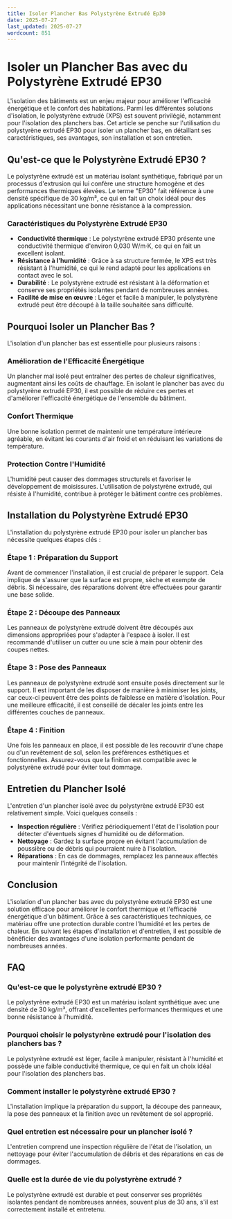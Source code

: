 ```yaml
---
title: Isoler Plancher Bas Polystyrène Extrudé Ep30
date: 2025-07-27
last_updated: 2025-07-27
wordcount: 851
---
```


# Isoler un Plancher Bas avec du Polystyrène Extrudé EP30

L'isolation des bâtiments est un enjeu majeur pour améliorer l'efficacité énergétique et le confort des habitations. Parmi les différentes solutions d'isolation, le polystyrène extrudé (XPS) est souvent privilégié, notamment pour l'isolation des planchers bas. Cet article se penche sur l'utilisation du polystyrène extrudé EP30 pour isoler un plancher bas, en détaillant ses caractéristiques, ses avantages, son installation et son entretien.

## Qu'est-ce que le Polystyrène Extrudé EP30 ?

Le polystyrène extrudé est un matériau isolant synthétique, fabriqué par un processus d'extrusion qui lui confère une structure homogène et des performances thermiques élevées. Le terme "EP30" fait référence à une densité spécifique de 30 kg/m³, ce qui en fait un choix idéal pour des applications nécessitant une bonne résistance à la compression.

### Caractéristiques du Polystyrène Extrudé EP30

- **Conductivité thermique** : Le polystyrène extrudé EP30 présente une conductivité thermique d'environ 0,030 W/m·K, ce qui en fait un excellent isolant.
- **Résistance à l'humidité** : Grâce à sa structure fermée, le XPS est très résistant à l'humidité, ce qui le rend adapté pour les applications en contact avec le sol.
- **Durabilité** : Le polystyrène extrudé est résistant à la déformation et conserve ses propriétés isolantes pendant de nombreuses années.
- **Facilité de mise en œuvre** : Léger et facile à manipuler, le polystyrène extrudé peut être découpé à la taille souhaitée sans difficulté.

## Pourquoi Isoler un Plancher Bas ?

L'isolation d'un plancher bas est essentielle pour plusieurs raisons :

### Amélioration de l'Efficacité Énergétique

Un plancher mal isolé peut entraîner des pertes de chaleur significatives, augmentant ainsi les coûts de chauffage. En isolant le plancher bas avec du polystyrène extrudé EP30, il est possible de réduire ces pertes et d'améliorer l'efficacité énergétique de l'ensemble du bâtiment.

### Confort Thermique

Une bonne isolation permet de maintenir une température intérieure agréable, en évitant les courants d'air froid et en réduisant les variations de température.

### Protection Contre l'Humidité

L'humidité peut causer des dommages structurels et favoriser le développement de moisissures. L'utilisation de polystyrène extrudé, qui résiste à l'humidité, contribue à protéger le bâtiment contre ces problèmes.

## Installation du Polystyrène Extrudé EP30

L'installation du polystyrène extrudé EP30 pour isoler un plancher bas nécessite quelques étapes clés :

### Étape 1 : Préparation du Support

Avant de commencer l'installation, il est crucial de préparer le support. Cela implique de s'assurer que la surface est propre, sèche et exempte de débris. Si nécessaire, des réparations doivent être effectuées pour garantir une base solide.

### Étape 2 : Découpe des Panneaux

Les panneaux de polystyrène extrudé doivent être découpés aux dimensions appropriées pour s'adapter à l'espace à isoler. Il est recommandé d'utiliser un cutter ou une scie à main pour obtenir des coupes nettes.

### Étape 3 : Pose des Panneaux

Les panneaux de polystyrène extrudé sont ensuite posés directement sur le support. Il est important de les disposer de manière à minimiser les joints, car ceux-ci peuvent être des points de faiblesse en matière d'isolation. Pour une meilleure efficacité, il est conseillé de décaler les joints entre les différentes couches de panneaux.

### Étape 4 : Finition

Une fois les panneaux en place, il est possible de les recouvrir d'une chape ou d'un revêtement de sol, selon les préférences esthétiques et fonctionnelles. Assurez-vous que la finition est compatible avec le polystyrène extrudé pour éviter tout dommage.

## Entretien du Plancher Isolé

L'entretien d'un plancher isolé avec du polystyrène extrudé EP30 est relativement simple. Voici quelques conseils :

- **Inspection régulière** : Vérifiez périodiquement l'état de l'isolation pour détecter d'éventuels signes d'humidité ou de déformation.
- **Nettoyage** : Gardez la surface propre en évitant l'accumulation de poussière ou de débris qui pourraient nuire à l'isolation.
- **Réparations** : En cas de dommages, remplacez les panneaux affectés pour maintenir l'intégrité de l'isolation.

## Conclusion

L'isolation d'un plancher bas avec du polystyrène extrudé EP30 est une solution efficace pour améliorer le confort thermique et l'efficacité énergétique d'un bâtiment. Grâce à ses caractéristiques techniques, ce matériau offre une protection durable contre l'humidité et les pertes de chaleur. En suivant les étapes d'installation et d'entretien, il est possible de bénéficier des avantages d'une isolation performante pendant de nombreuses années.

## FAQ

### Qu'est-ce que le polystyrène extrudé EP30 ?

Le polystyrène extrudé EP30 est un matériau isolant synthétique avec une densité de 30 kg/m³, offrant d'excellentes performances thermiques et une bonne résistance à l'humidité.

### Pourquoi choisir le polystyrène extrudé pour l'isolation des planchers bas ?

Le polystyrène extrudé est léger, facile à manipuler, résistant à l'humidité et possède une faible conductivité thermique, ce qui en fait un choix idéal pour l'isolation des planchers bas.

### Comment installer le polystyrène extrudé EP30 ?

L'installation implique la préparation du support, la découpe des panneaux, la pose des panneaux et la finition avec un revêtement de sol approprié.

### Quel entretien est nécessaire pour un plancher isolé ?

L'entretien comprend une inspection régulière de l'état de l'isolation, un nettoyage pour éviter l'accumulation de débris et des réparations en cas de dommages.

### Quelle est la durée de vie du polystyrène extrudé ?

Le polystyrène extrudé est durable et peut conserver ses propriétés isolantes pendant de nombreuses années, souvent plus de 30 ans, s'il est correctement installé et entretenu.